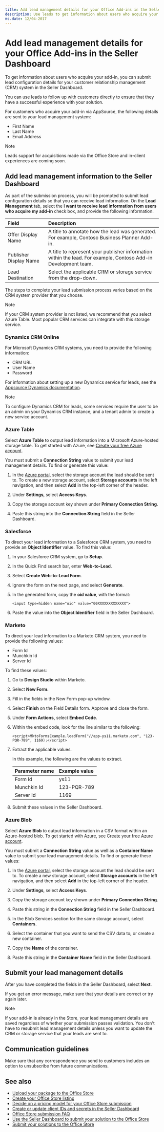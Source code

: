 ```yaml
---
title: Add lead management details for your Office Add-ins in the Seller Dashboard
description: Use leads to get information about users who acquire your add-in, and follow up with customers directly to ensure they have a successful experience with your solution.
ms.date: 12/04-2017
---
```


# Add lead management details for your Office Add-ins in the Seller Dashboard

To get information about users who acquire your add-in, you can submit lead configuration details for your customer relationship management (CRM) system in the Seller Dashboard. 

You can use leads to follow up with customers directly to ensure that they have a successful experience with your solution. 

For customers who acquire your add-in via AppSource, the following details are sent to your lead management system:

- First Name
- Last Name
- Email Address

> [!NOTE]
> Leads support for acquisitions made via the Office Store and in-client experiences are coming soon.

## Add lead management information to the Seller Dashboard

As part of the submission process, you will be prompted to submit lead configuration details so that you can receive lead information. On the **Lead Management** tab, select the **I want to receive lead information from users who acquire my add-in** check box, and provide the following information.

|**Field**|**Description**|
|:-----|:-----|
|Offer Display Name|A title to annotate how the lead was generated. For example, Contoso Business Planner Add-in.|
|Publisher Display Name|A title to represent your publisher information within the lead. For example, Contoso Add-in Development team.|
|Lead Destination|Select the applicable CRM or storage service from the drop-down.|

The steps to complete your lead submission process varies based on the CRM system provider that you choose.  

> [!NOTE]
> If your CRM system provider is not listed, we recommend that you select Azure Table. Most popular CRM services can integrate with this storage service.

### Dynamics CRM Online

For Microsoft Dynamics CRM systems, you need to provide the following information:

- CRM URL
- User Name
- Password 

For information about setting up a new Dynamics service for leads, see the [Appsource Dynamics documentation](https://aka.ms/leadsettingfordynamicscrm).

> [!NOTE]
> To configure Dynamics CRM for leads, some services require the user to be an admin on your Dynamics CRM instance, and a tenant admin to create a new service account.  

### Azure Table

Select **Azure Table** to output lead information into a Microsoft Azure-hosted storage table. To get started with Azure, see [Create your free Azure account](https://azure.microsoft.com/en-us/free/).

You must submit a **Connection String** value to submit your lead management details. To find or generate this value:

 1. In the [Azure portal](https://ms.portal.azure.com/), select the storage account the lead should be sent to. To create a new storage account, select **Storage accounts** in the left navigation, and then select **Add** in the top-left corner of the header.
 
 2. Under **Settings**, select **Access Keys**.
 
 3. Copy the storage account key shown under **Primary Connection String**.
 
 4. Paste this string into the **Connection String** field in the Seller Dashboard.

### Salesforce

To direct your lead information to a Salesforce CRM system, you need to provide an **Object Identifier** value. To find this value:

 1. In your Salesforce CRM system, go to **Setup**.
 
 2. In the Quick Find search bar, enter **Web-to-Lead**.
 
 3. Select **Create Web-to-Lead Form**. 
 
 4. Ignore the form on the next page, and select **Generate**.
 
 5. In the generated form, copy the **oid value**, with the format:

	`<input type=hidden name="oid" value="00XXXXXXXXXXXXX">`

 6. Paste the value into the **Object Identifier** field in the Seller Dashboard.

### Marketo

To direct your lead information to a Marketo CRM system, you need to provide the following values:

- Form Id
- Munchkin Id
- Server Id 

To find these values:

1. Go to **Design Studio** within Marketo.

2. Select **New Form**.

3. Fill in the fields in the New Form pop-up window.

4. Select **Finish** on the Field Details form. Approve and close the form.

5. Under **Form Actions**, select **Embed Code**.

6. Within the embed code, look for the line similar to the following:

	 `<script>MktoFormsExample.loadForm("//app-ys11.marketo.com", "123-PQR-789", 1169);</script>`

7. Extract the applicable values. 

   In this example, the following are the values to extract.

   |**Parameter name**|**Example value**|
   |:-----|:-----|
   |Form Id|ys11|
   |Munchkin Id|123-PQR-789|
   |Server Id|1169|

8. Submit these values in the Seller Dashboard. 

### Azure Blob

Select **Azure Blob** to output lead information in a CSV format within an Azure-hosted blob. To get started with Azure, see [Create your free Azure account](https://azure.microsoft.com/en-us/free/).

You must submit a **Connection String** value as well as a **Container Name** value to submit your lead management details. To find or generate these values:

1. In the [Azure portal](https://ms.portal.azure.com/), select the storage account the lead should be sent to. To create a new storage account, select **Storage accounts** in the left navigation, and then select **Add** in the top-left corner of the header.

2. Under **Settings**, select **Access Keys**.

3. Copy the storage account key shown under **Primary Connection String**.

4. Paste this string in the **Connection String** field in the Seller Dashboard.

5. In the Blob Services section for the same storage account, select **Containers**.

6. Select the container that you want to send the CSV data to, or create a new container.

7. Copy the **Name** of the container.

8. Paste this string in the **Container Name** field in the Seller Dashboard.

## Submit your lead management details

After you have completed the fields in the Seller Dashboard, select **Next**. 

If you get an error message, make sure that your details are correct or try again later. 

> [!NOTE]
> If your add-in is already in the Store, your lead management details are saved regardless of whether your submission passes validation. You don't have to resubmit lead management details unless you want to update the CRM or storage service that your leads are sent to.


## Communication guidelines

Make sure that any correspondence you send to customers includes an option to unsubscribe from future communications. 

## See also

- [Upload your package to the Office Store](upload-package.md)
- [Create your Office Store listing](office-store-listing.md)
- [Decide on a pricing model for your Office Store submission](decide-on-a-pricing-model.md)
- [Create or update client IDs and secrets in the Seller Dashboard](create-or-update-client-ids-and-secrets.md)
- [Office Store submission FAQ](office-store-submission-faq.md)
- [Use the Seller Dashboard to submit your solution to the Office Store](use-the-seller-dashboard-to-submit-to-the-office-store.md)
- [Submit your solutions to the Office Store](submit-to-the-office-store.md)
